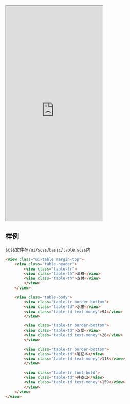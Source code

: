 <div class="simulator">
    <iframe src="https://jamechou.github.io/geui-h5/#/pages/basic/table" height="670px"></iframe>
</div>

## 样例 

scss文件在`/ui/scss/basic/table.scss`内

```html
<view class="ui-table margin-top">
    <view class="table-header">
        <view class="table-tr">
        <view class="table-th">消费</view>
        <view class="table-th">支付</view>
        </view>
    </view>

    <view class="table-body">
        <view class="table-tr border-bottom">
        <view class="table-td">水果</view>
        <view class="table-td text-money">94</view>
        </view>

        <view class="table-tr border-bottom">
        <view class="table-td">汉堡</view>
        <view class="table-td text-money">26</view>
        </view>

        <view class="table-tr border-bottom">
        <view class="table-td">笔记本</view>
        <view class="table-td text-money">118</view>
        </view>

        <view class="table-tr font-bold">
        <view class="table-td">共支出</view>
        <view class="table-td text-money">159</view>
        </view>
    </view>
</view>
```
